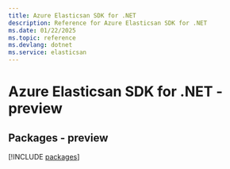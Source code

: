 ```yaml
---
title: Azure Elasticsan SDK for .NET
description: Reference for Azure Elasticsan SDK for .NET
ms.date: 01/22/2025
ms.topic: reference
ms.devlang: dotnet
ms.service: elasticsan
---
```

# Azure Elasticsan SDK for .NET - preview
## Packages - preview
[!INCLUDE [packages](elasticsan-index.md)]